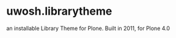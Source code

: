 uwosh.librarytheme
==================

an installable Library Theme for Plone.  Built in 2011, for Plone 4.0
